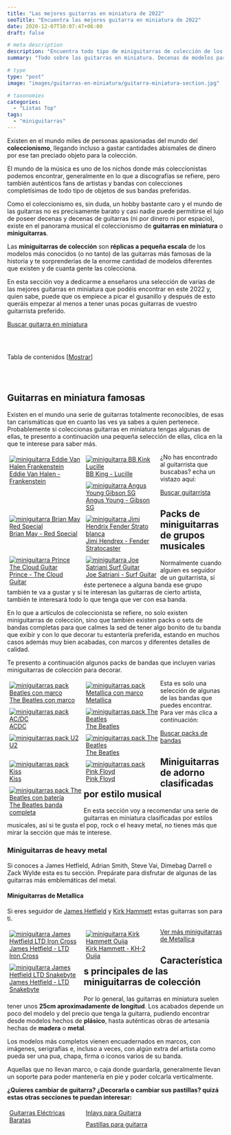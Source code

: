 ```yaml
---
title: "Las mejores guitarras en miniatura de 2022"
seoTitle: "Encuentra las mejores guitarra en miniatura de 2022"
date: 2020-12-07T10:07:47+06:00 
draft: false

# meta description
description: "Encuentra todo tipo de miniguitarras de colección de los artistas y bandas más famosos. Si te gustan las guitarras en miniatura este es tu sitio."
summary: "Todo sobre las guitarras en miniatura. Decenas de modelos para coleccionista de tus artistas preferidos"

# type
type: "post"
image: "images/guitarras-en-miniatura/guitarra-miniatura-section.jpg"

# taxonomies
categories: 
  - "Listas Top"
tags:
  - "miniguitarras"
---
```


Existen en el mundo miles de personas apasionadas del mundo del **coleccionismo**, llegando incluso a gastar cantidades abismales de dinero por ese tan preciado objeto para la colección.

El mundo de la música es uno de los nichos donde más coleccionistas podemos encontrar, generalmente en lo que a discografías se refiere, pero también auténticos fans de artistas y
bandas con colecciones completísimas de todo tipo de objetos de sus bandas preferidas.

Como el coleccionismo es, sin duda, un hobby bastante caro y el mundo de las guitarras no es precisamente barato y casi nadie puede permitirse el lujo de poseer decenas
y decenas de guitarras (ni por dinero ni por espacio), existe en el panorama musical el coleccionismo de **guitarras en miniatura** o **miniguitarras**.

Las **miniguitarras de colección** son **réplicas a pequeña escala** de los modelos más conocidos (o no tanto) de las guitarras más famosas de la historia y te sorprenderías de la enorme cantidad de modelos
diferentes que existen y de cuanta gente las colecciona.

En esta sección voy a dedicarme a enseñaros una selección de varias de las mejores guitarras en miniatura que podéis encontrar en este 2022 y, quien sabe, puede que os empiece a picar el gusanillo y después
de esto queráis empezar al menos a tener unas pocas guitarras de vuestro guitarrista preferido.


<a href="https://amzn.to/3lMdzRr" class="btn btn-outline-primary" rel="nofollow noopener noreferrer" target="_blank">Buscar guitarra en miniatura</a>

&nbsp;

<div id="toc_container" class="toc_light_blue no_bullets" style="width: auto; display: table;">
  <p class="toc_title">Tabla de contenidos 
    <span class="toc_toggle">[<a id="toggle-link" href="javascript:void(0);" onclick="javascript:changeTocVisibility();">Mostrar</a>]</span>
  </p>
  <ul id="toc-list" class="toc_list" style="display: none;">
    <li><a href="#guitarras-en-miniatura-famosas"><span class="toc_number toc_depth_1">1</span> Guitarras en miniatura famosas</a></li>
    <li><a href="#packs-de-miniguitarras-de-grupos-musicales"><span class="toc_number toc_depth_1">2</span> Packs de miniguitarras de grupos musicales</a></li>
    <li><a href="#miniguitarras-de-adorno-clasificadas-por-estilo-musical"><span class="toc_number toc_depth_1">3</span> Miniguitarras de adorno clasificadas por estilo musical</a></li>
    <li><a href="#miniguitarras-de-heavy-metal"><span class="toc_number toc_depth_2">3.1</span> Miniguitarras de heavy metal</a></li>
    <li><a href="#miniguitarras-de-metallica"><span class="toc_number toc_depth_3">3.1.1</span> Miniguitarras de Metallica</a></li>
  </ul>
</div>

&nbsp;

## Guitarras en miniatura famosas

Existen en el mundo una serie de guitarras totalmente reconocibles, de esas tan carismáticas que en cuanto las ves ya sabes a quien pertenece.
Probablemente si coleccionas guitarras en miniatura tengas algunas de ellas, te presento a continuación una pequeña selección de ellas, clica en la que te interese
para saber más.

<div class="row">
      <div class="column" style="float: left; width: 33.33%; padding: 5px;">
        <a href="https://amzn.to/2IqgnpO" rel="nofollow noopener noreferrer" target="_blank">
          <img src="../../images/guitarras-en-miniatura/miniguitarra-eddie-van-halen-frankenstein.png" alt="miniguitarra Eddie Van Halen Frankenstein">
          <figcaption>Eddie Van Halen - Frankenstein</figcaption>
        </a>
      </div>
      <div class="column" style="float: left; width: 33.33%; padding: 5px;">
        <a href="https://amzn.to/3os9gfO" rel="nofollow noopener noreferrer" target="_blank">
          <img src="../../images/guitarras-en-miniatura/miniguitarra-bb-king-lucille.png" alt="miniguitarra BB Kink Lucille">
          <figcaption>BB King - Lucille</figcaption>
        </a>
      </div>
      <div class="column" style="float: left; width: 33.33%; padding: 5px;">
        <a href="https://amzn.to/3lNqRNK" rel="nofollow noopener noreferrer" target="_blank">
          <img src="../../images/guitarras-en-miniatura/miniguitarra-angus-young-gibson-sg.png" alt="miniguitarra Angus Young Gibson SG">
          <figcaption>Angus Young - Gibson SG</figcaption>
        </a>
      </div>
      <div class="column" style="float: left; width: 33.33%; padding: 5px;">
        <a href="https://amzn.to/36QEdEH" rel="nofollow noopener noreferrer" target="_blank">
          <img src="../../images/guitarras-en-miniatura/miniguitarra-brian-may-red-special.png" alt="miniguitarra Brian May Red Special">
          <figcaption>Brian May - Red Special</figcaption>
        </a>
      </div>
      <div class="column" style="float: left; width: 33.33%; padding: 5px;">
        <a href="https://amzn.to/2VSaTqU" rel="nofollow noopener noreferrer" target="_blank">
          <img src="../../images/guitarras-en-miniatura/miniguitarra-jimi-hendrix.png" alt="miniguitarra Jimi Hendrix Fender Strato blanca">
          <figcaption>Jimi Hendrex - Fender Stratocaster</figcaption>
        </a>
      </div>
      <div class="column" style="float: left; width: 33.33%; padding: 5px;">
        <a href="https://amzn.to/3oB2kxk" rel="nofollow noopener noreferrer" target="_blank">
          <img src="../../images/guitarras-en-miniatura/miniguitarra-prince-cloud-guitar.png" alt="miniguitarra Prince The Cloud Guitar">
          <figcaption>Prince - The Cloud Guitar</figcaption>
        </a>
      </div>
      <div class="column" style="float: left; width: 33.33%; padding: 5px;">
        <a href="https://amzn.to/3lNqRNK" rel="nofollow noopener noreferrer" target="_blank">
          <img src="../../images/guitarras-en-miniatura/miniguitarra-joe-satriani-surf.png" alt="miniguitarra Joe Satriani Surf Guitar">
          <figcaption>Joe Satriani - Surf Guitar</figcaption>
        </a>
      </div>
</div>

¿No has encontrado al guitarrista que buscabas? echa un vistazo aquí:

<a href="https://amzn.to/2VT3ms2" class="btn btn-outline-primary" rel="nofollow noopener noreferrer" target="_blank">Buscar guitarrista</a>

## Packs de miniguitarras de grupos musicales

Normalmente cuando alguien es seguidor de un guitarrista, si éste pertenece a alguna banda ese grupo también te va a gustar y si te interesan las guitarras
de cierto artista, también te interesará todo lo que tenga que ver con esa banda.

En lo que a artículos de coleccionista se refiere, no solo existen miniguitarras de colección, sino que también existen packs o sets de bandas completas para que
calmes la sed de tener algo bonito de tu banda que exibir y con lo que decorar tu estantería preferida, estando en muchos casos además muy bien acabadas, con 
marcos y diferentes detalles de calidad.

Te presento a continuación algunos packs de bandas que incluyen varias miniguitarras de colección para decorar.

<div class="row">
      <div class="column" style="float: left; width: 33.33%; padding: 5px;">
        <a href="https://amzn.to/36R3Chy" rel="nofollow noopener noreferrer" target="_blank">
          <img src="../../images/guitarras-en-miniatura/miniguitarra-beatles-marco.png" alt="miniguitarras pack Beatles con marco">
          <figcaption>The Beatles con marco</figcaption>
        </a>
      </div>
      <div class="column" style="float: left; width: 33.33%; padding: 5px;">
        <a href="https://amzn.to/2VQXJdW" rel="nofollow noopener noreferrer" target="_blank">
          <img src="../../images/guitarras-en-miniatura/miniguitarra-metallica-pack-marco.png" alt="miniguitarras pack Metallica con marco">
          <figcaption>Metallica</figcaption>
        </a>
      </div>
      <div class="column" style="float: left; width: 33.33%; padding: 5px;">
        <a href="https://amzn.to/3gx1yi0" rel="nofollow noopener noreferrer" target="_blank">
          <img src="../../images/guitarras-en-miniatura/miniguitarra-pack-acdc.png" alt="miniguitarras pack AC/DC">
          <figcaption>ACDC</figcaption>
        </a>
      </div>
      <div class="column" style="float: left; width: 33.33%; padding: 5px;">
        <a href="https://amzn.to/36RYPw5" rel="nofollow noopener noreferrer" target="_blank">
          <img src="../../images/guitarras-en-miniatura/miniguitarra-beatles-pack.png" alt="miniguitarras pack The Beatles">
          <figcaption>The Beatles</figcaption>
        </a>
      </div>
      <div class="column" style="float: left; width: 33.33%; padding: 5px;">
        <a href="https://amzn.to/3qCESkO" rel="nofollow noopener noreferrer" target="_blank">
          <img src="../../images/guitarras-en-miniatura/miniguitarra-pack-u2.png" alt="miniguitarras pack U2">
          <figcaption>U2</figcaption>
        </a>
      </div>
      <div class="column" style="float: left; width: 33.33%; padding: 5px;">
        <a href="https://amzn.to/36RYPw5" rel="nofollow noopener noreferrer" target="_blank">
          <img src="../../images/guitarras-en-miniatura/miniguitarra-beatles-pack.png" alt="miniguitarras pack The Beatles">
          <figcaption>The Beatles</figcaption>
        </a>
      </div>
      <div class="column" style="float: left; width: 33.33%; padding: 5px;">
        <a href="https://amzn.to/3lYeSwX" rel="nofollow noopener noreferrer" target="_blank">
          <img src="../../images/guitarras-en-miniatura/miniguitarra-pack-kiss.png" alt="miniguitarras pack Kiss">
          <figcaption>Kiss</figcaption>
        </a>
      </div>
      <div class="column" style="float: left; width: 33.33%; padding: 5px;">
        <a href="https://amzn.to/37LXYwj" rel="nofollow noopener noreferrer" target="_blank">
          <img src="../../images/guitarras-en-miniatura/miniguitarra-pack-pink-floyd.png" alt="miniguitarras pack Pink Floyd">
          <figcaption>Pink Floyd</figcaption>
        </a>
      </div>
      <div class="column" style="float: left; width: 33.33%; padding: 5px;">
        <a href="https://amzn.to/33QWoIf" rel="nofollow noopener noreferrer" target="_blank">
          <img src="../../images/guitarras-en-miniatura/miniguitarra-pack-beatles-bateria.png" alt="miniguitarras pack The Beatles con batería">
          <figcaption>The Beatles banda completa</figcaption>
        </a>
      </div>
</div>

Esta es solo una selección de algunas de las bandas que puedes encontrar. Para ver más clica a continuación:

<a href="https://amzn.to/2VT3ms2" class="btn btn-outline-primary" rel="nofollow noopener noreferrer" target="_blank">Buscar packs de bandas</a>

## Miniguitarras de adorno clasificadas por estilo musical

En esta sección voy a recomendar una serie de guitarras en miniatura clasificadas por estilos musicales, así si te gusta el pop, rock o el
heavy metal, no tienes más que mirar la sección que más te interese.

### Miniguitarras de heavy metal

Si conoces a James Hetfield, Adrian Smith, Steve Vai, Dimebag Darrell o Zack Wylde esta es tu sección. Prepárate para disfrutar de algunas de las
guitarras más emblemáticas del metal.

#### Miniguitarras de Metallica

Si eres seguidor de [James Hetfield](/james-hetfield) y [Kirk Hammett](/kirk-hammett) estas guitarras son para ti.

<div class="row">
      <div class="column" style="float: left; width: 33.33%; padding: 5px;">
        <a href="https://amzn.to/3gmY4OU" rel="nofollow noopener noreferrer" target="_blank">
          <img src="../../images/guitarras-en-miniatura/miniguitarra-james-hetfield-ltd-iron-cross.png" alt="miniguitarra James Hwtfield LTD Iron Cross">
          <figcaption>James Hetfield - LTD Iron Cross</figcaption>
        </a>
      </div>
      <div class="column" style="float: left; width: 33.33%; padding: 5px;">
        <a href="https://amzn.to/36VfKOl" rel="nofollow noopener noreferrer" target="_blank">
          <img src="../../images/guitarras-en-miniatura/miniguitarra-kirk-hammett-ouija.png" alt="miniguitarra Kirk Hammett Ouija">
          <figcaption>Kirk Hammett - KH-2 Ouija</figcaption>
        </a>
      </div>
      <div class="column" style="float: left; width: 33.33%; padding: 5px;">
        <a href="https://amzn.to/3gqzVXD" rel="nofollow noopener noreferrer" target="_blank">
          <img src="../../images/guitarras-en-miniatura/miniguitarra-james-hetfield-snakebyte.png" alt="miniguitarra James Hetfield LTD Snakebyte">
          <figcaption>James Hetfield - LTD Snakebyte</figcaption>
        </a>
      </div>
</div>

<a href="https://amzn.to/3m5AYxH" class="btn btn-outline-primary" rel="nofollow noopener noreferrer" target="_blank">Ver más miniguitarras de Metallica</a>

## Características principales de las miniguitarras de colección

Por lo general, las guitarras en miniatura suelen tener unos **25cm aproximadamente de longitud**. Los acabados depende un poco del modelo y del precio que tenga
la guitarra, pudiendo encontrar desde modelos hechos de **plásico**, hasta auténticas obras de artesanía hechas de **madera** o **metal**.

Los modelos más completos vienen encuadernados en marcos, con imágenes, serigrafías e, incluso a veces, con algún extra del artista como pueda ser una pua, chapa, firma
o iconos varios de su banda. 

Aquellas que no llevan marco, o caja donde guardarla, generalmente llevan un soporte para poder mantenerla en pie y poder colcarla verticalmente.

**¿Quieres cambiar de guitarra? ¿Decorarla o cambiar sus pastillas? quizá estas otras secciones te puedan interesar:**

<div class="row">
      <div class="column" style="float: left; width: 33.33%; padding: 5px;">
        <a href="/guitarras-electricas-baratas/">
          <figcaption>Guitarras Eléctricas Baratas</figcaption>
        </a>
      </div>
      <div class="column" style="float: left; width: 33.33%; padding: 5px;">
        <a href="/inlays-guitarra/">
          <figcaption>Inlays para Guitarra</figcaption>
        </a>
      </div>
      <div class="column" style="float: left; width: 33.33%; padding: 5px;">
        <a href="/pastillas-para-guitarra/">
          <figcaption>Pastillas para guitarra</figcaption>
        </a>
      </div>
</div>

